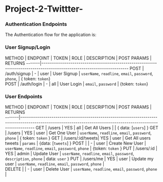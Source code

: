 # Project-2-Twittter-

### Authentication Endpoints 

The Authentication flow for the application is: 

### User Signup/Login 

METHOD | ENDPOINT         | TOKEN     |  ROLE |   DESCRIPTION        | POST PARAMS                                                               | RETURNS
-------|--------------------------------------------------------------------------------------------------------------------------
POST   | /auth/signup     | -         | user  |  User Signup         | `userName`, `readline`, `email`, `password`, `phone`,                     | { token: `token`}  
POST   | /auth/login      | -         | all   |  User Login          | `email`, `password`                                                       | {token: `token`} 

### User Endpoints 

METHOD | ENDPOINT         | TOKEN     | ROLE  |   DESCRIPTION        | POST PARAMS                                                               | RETURNS    
-------|-------------------------------------------------------------------------------------------------------------------------------------------------------------------
GET    | /users           | YES       | all   | Get All Users        |                                                                           | { data: [`users`] }
GET    | /users           | YES       | user  | Get One User         | `userName`, `readline`, `email`, `password`, `phone`                      | { token: `token` } 
GET    | /users/:id/tweets| YES       | user  | Get All users tweets | `params`                                                                  | {data: [`tweets`] } 
POST   |                  | -         | user  | Create New User      | `userName`, `readline`, `email`, `password`, `phone`                      | {token:  `token` }
PUT    | /users/:id       | YES       | admin | Update User          | `userName`, `readline`, `email`, `password`, `description`, `phone`       | data: `user` }
PUT    | /users/me        | YES       | user  | Update my user       | `userName`, `readline`, `email`, `password`, `phone`                      |     
DELETE |                  | -         | user  | Delete User          | `userName`, `readline`, `email`, `password`, `phone`                      |   
